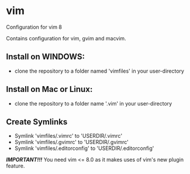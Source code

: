 # vim
Configuration for vim 8

Contains configuration for vim, gvim and macvim.

## Install on WINDOWS:
- clone the repository to a folder named 'vimfiles' in your user-directory

## Install on Mac or Linux:
- clone the repository to a folder name '.vim' in your user-directory

## Create Symlinks
- Symlink 'vimfiles/.vimrc' to 'USERDIR/.vimrc'
- Symlink 'vimfiles/.gvimrc' to 'USERDIR/.gvimrc'
- Symlink 'vimfiles/.editorconfig' to 'USERDIR/.editorconfig'

***IMPORTANT!!!*** You need vim <= 8.0 as it makes uses of vim's new plugin feature.
